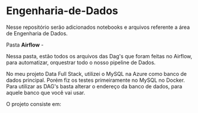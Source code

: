 # Engenharia-de-Dados

Nesse repositório serão adicionados notebooks e arquivos referente a área de Engenharia de Dados. 

Pasta **Airflow** -  

Nessa pasta, estão todos os arquivos das Dag's que foram feitas no Airflow, para automatizar, orquestrar todo o nosso pipeline de Dados. 

No meu projeto Data Full Stack, utilizei o MySQL na Azure como banco de dados principal. Porém fiz os testes primeiramente no MySQL no Docker. Para utilizar as DAG's basta alterar o endereço da banco de dados, para aquele banco que você vai usar. 

O projeto consiste em: 

